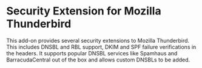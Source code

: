 # Security Extension for Mozilla Thunderbird
This add-on provides several security extensions to Mozilla Thunderbird. This includes DNSBL and RBL support, DKIM and SPF failure verifications in the headers. It supports popular DNSBL services like Spamhaus and BarracudaCentral out of the box and allows custom DNSBLs to be added.

